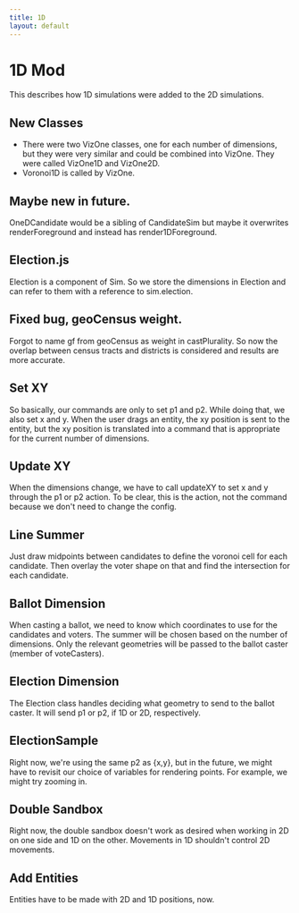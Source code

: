 ```yaml
---
title: 1D
layout: default
---
```


# 1D Mod
This describes how 1D simulations were added to the 2D simulations.

## New Classes
* There were two VizOne classes, one for each number of dimensions, but they were very similar and could be combined into VizOne. They were called VizOne1D and VizOne2D.
* Voronoi1D is called by VizOne.

## Maybe new in future.
OneDCandidate would be a sibling of CandidateSim but maybe it overwrites renderForeground and instead has render1DForeground.

## Election.js
Election is a component of Sim. So we store the dimensions in Election and can refer to them with a reference to sim.election.

## Fixed bug, geoCensus weight.
Forgot to name gf from geoCensus as weight in castPlurality. So now the overlap between census tracts and districts is considered and results are more accurate.

## Set XY
So basically, our commands are only to set p1 and p2. While doing that, we also set x and y. When the user drags an entity, the xy position is sent to the entity, but the xy position is translated into a command that is appropriate for the current number of dimensions.

## Update XY
When the dimensions change, we have to call updateXY to set x and y through the p1 or p2 action. To be clear, this is the action, not the command because we don't need to change the config.

## Line Summer
Just draw midpoints between candidates to define the voronoi cell for each candidate. Then overlay the voter shape on that and find the intersection for each candidate.

## Ballot Dimension
When casting a ballot, we need to know which coordinates to use for the candidates and voters. The summer will be chosen based on the number of dimensions. Only the relevant geometries will be passed to the ballot caster (member of voteCasters).

## Election Dimension
The Election class handles deciding what geometry to send to the ballot caster. It will send p1 or p2, if 1D or 2D, respectively.

## ElectionSample
Right now, we're using the same p2 as {x,y}, but in the future, we might have to revisit our choice of variables for rendering points. For example, we might try zooming in.

## Double Sandbox
Right now, the double sandbox doesn't work as desired when working in 2D on one side and 1D on the other. Movements in 1D shouldn't control 2D movements.

## Add Entities
Entities have to be made with 2D and 1D positions, now.